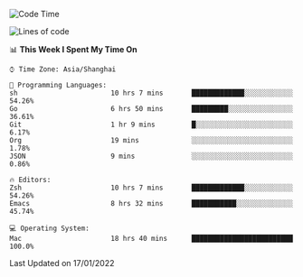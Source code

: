 <!--START_SECTION:waka-->
![Code Time](http://img.shields.io/badge/Code%20Time-573%20hrs%204%20mins-blue)

![Lines of code](https://img.shields.io/badge/From%20Hello%20World%20I%27ve%20Written-22%20Thousand%20lines%20of%20code-blue)

📊 **This Week I Spent My Time On** 

```text
⌚︎ Time Zone: Asia/Shanghai

💬 Programming Languages: 
sh                       10 hrs 7 mins       █████████████░░░░░░░░░░░░   54.26% 
Go                       6 hrs 50 mins       █████████░░░░░░░░░░░░░░░░   36.61% 
Git                      1 hr 9 mins         █░░░░░░░░░░░░░░░░░░░░░░░░   6.17% 
Org                      19 mins             ░░░░░░░░░░░░░░░░░░░░░░░░░   1.78% 
JSON                     9 mins              ░░░░░░░░░░░░░░░░░░░░░░░░░   0.86%

🔥 Editors: 
Zsh                      10 hrs 7 mins       █████████████░░░░░░░░░░░░   54.26% 
Emacs                    8 hrs 32 mins       ███████████░░░░░░░░░░░░░░   45.74%

💻 Operating System: 
Mac                      18 hrs 40 mins      █████████████████████████   100.0%

```


 Last Updated on 17/01/2022
<!--END_SECTION:waka-->
